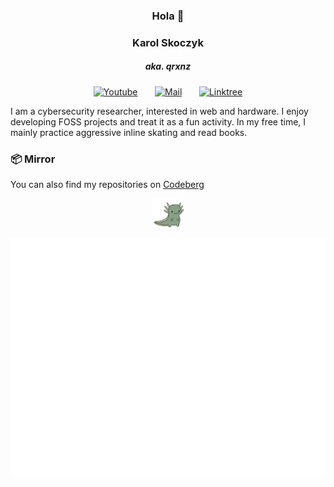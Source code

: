 <h3 align="center">Hola 👋</h3>
<h3 align="center"> Karol Skoczyk</h3>
<h5 align="center"> aka. qrxnz</h5>

<!-- Social icons section -->
<p align="center">
  <a href="https://www.youtube.com/@qrxnz9209"><img width="48px" alt="Youtube" title="Youtube" src="https://img.icons8.com/pulsar-color/48/youtube-play.png"/></a>
  &#8287;&#8287;&#8287;&#8287;&#8287;
  <a href="mailto:send@qrxnz.dev"><img width="48px" alt="Mail" title="Mail" src="https://img.icons8.com/pulsar-color/48/apple-mail.png"/></a>
  &#8287;&#8287;&#8287;&#8287;&#8287;
  <!-- <a href="#" alt="Discord"><img width="48px" src="https://img.icons8.com/pulsar-color/48/discord-new-logo.png"/></a>
  &#8287;&#8287;&#8287;&#8287;&#8287; -->
  <!-- <a href="#"><img width="48px" alt="Soundcloud" title="Soundcloud" src="https://img.icons8.com/pulsar-color/48/soundcloud.png"></a>
  &#8287;&#8287;&#8287;&#8287;&#8287; -->
  <a href="https://linktr.ee/qrxnz"><img width="48px" alt="Linktree" title="Linktree" src="https://img.icons8.com/pulsar-color/48/linktree.png"/></a>
<!-- icon set https://icons8.com/icon/set/logos/pulsar-color -->
</p>

I am a cybersecurity researcher, interested in web and hardware. I enjoy developing FOSS projects and treat it as a fun activity. In my free time, I mainly practice aggressive inline skating and read books.

### 📦 Mirror
You can also find my repositories on [Codeberg](https://codeberg.org/qrxnz)

<p align="center">
  <img src="./img/abiera-axolotl.gif" width="10%"/>
</p>

![Metrics](/github-metrics.svg)
